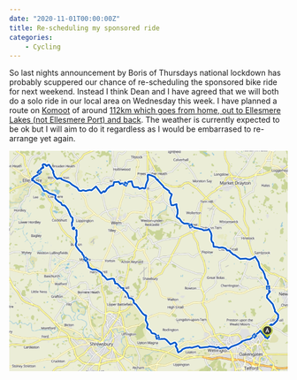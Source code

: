 ```yaml
---
date: "2020-11-01T00:00:00Z"
title: Re-scheduling my sponsored ride
categories:
    - Cycling
---
```

So last nights announcement by Boris of Thursdays national lockdown has probably scuppered our chance of re-scheduling the sponsored bike ride for next weekend. Instead I think Dean and I have agreed that we will both do a solo ride in our local area on Wednesday this week. I have planned a route on [Komoot](https://www.komoot.com) of around [112km which goes from home, out to Ellesmere Lakes (not Ellesmere Port) and back](https://www.komoot.com/tour/279295072). The weather is currently expected to be ok but I will aim to do it regardless as I would be embarrased to re-arrange yet again.

![65th Sponsored Bike Ride](ellesmere.png)

